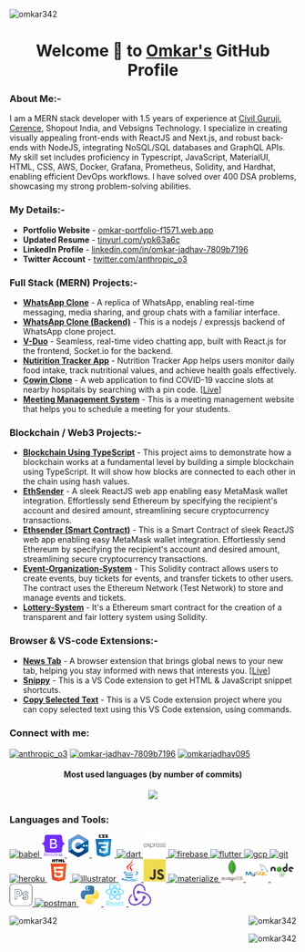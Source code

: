 <p align="left">
  <img src="https://komarev.com/ghpvc/?username=omkar342&label=Profile%20views&color=0e75b6&style=flat" alt="omkar342" />
</p>
<h1 align="center">
  Welcome 🙏 to <a href="https://omkar-portfolio-f1571.web.app/">Omkar's</a> GitHub Profile
</h1>

<h3 align="left">About Me:-</h3>
<p>
  I am a MERN stack developer with 1.5 years of experience at <a href="https://omkar-portfolio-f1571.web.app/">Civil Guruji</a>, <a href="https://omkar-portfolio-f1571.web.app/">Cerence</a>, Shopout India, and Vebsigns Technology. I specialize in creating visually appealing front-ends with ReactJS and Next.js, and robust back-ends with NodeJS, integrating NoSQL/SQL databases and GraphQL APIs. My skill set includes proficiency in Typescript, JavaScript, MaterialUI, HTML, CSS, AWS, Docker, Grafana, Prometheus, Solidity, and Hardhat, enabling efficient DevOps workflows. I have solved over 400 DSA problems, showcasing my strong problem-solving abilities.
</p>

<h3 align="left">My Details:-</h3>
<p>
  <ul>
    <li><strong>Portfolio Website</strong> - <a href="https://omkar-portfolio-f1571.web.app/">omkar-portfolio-f1571.web.app</a></li>
    <li><strong>Updated Resume</strong> - <a href="https://tinyurl.com/ypk63a6c">tinyurl.com/ypk63a6c</a></li>
    <li><strong>LinkedIn Profile</strong> - <a href="https://www.linkedin.com/in/omkar-jadhav-7809b7196/">linkedin.com/in/omkar-jadhav-7809b7196</a></li>
    <li><strong>Twitter Account</strong> - <a href="https://twitter.com/anthropic_o3">twitter.com/anthropic_o3</a></li>
  </ul>
</p>

<h3 align="left">Full Stack (MERN) Projects:-</h3>
<p>
  <ul>
    <li><a href="https://github.com/omkar342/WhatApp-Clone-Talk-a-Tive-" style="font-weight: bold;">WhatsApp Clone</a> - A replica of WhatsApp, enabling real-time messaging, media sharing, and group chats with a familiar interface.</li>
    <li><a href="https://github.com/omkar342/talk-a-tive-backend" style="font-weight: bold;">WhatsApp Clone (Backend)</a> - This is a nodejs / expressjs backend of WhatsApp clone project.</li>
    <li><a href="https://github.com/omkar342/V-Duo" style="font-weight: bold;">V-Duo</a> - Seamless, real-time video chatting app, built with React.js for the frontend, Socket.io for the backend.</li>
    <li><a href="https://github.com/omkar342/Nutirition-Tracker-App" style="font-weight: bold;">Nutirition Tracker App</a> - Nutrition Tracker App helps users monitor daily food intake, track nutritional values, and achieve health goals effectively.</li>
    <li><a href="https://github.com/omkar342/Cowin-Clone" style="font-weight: bold;">Cowin Clone</a> - A web application to find COVID-19 vaccine slots at nearby hospitals by searching with a pin code. [<a href="http://cowin-19-4bebb.web.app/">Live</a>]</li>
    <li><a href="https://github.com/omkar342/Meeting-Management-System" style="font-weight: bold;">Meeting Management System</a> - This is a meeting management website that helps you to schedule a meeting for your students.</li>
  </ul>
</p>

<h3 align="left">Blockchain / Web3 Projects:-</h3>
<p>
  <ul>
    <li><a href="https://github.com/omkar342/Blockchain-Using-TypeScript-" style="font-weight: bold;">Blockchain Using TypeScript</a> - This project aims to demonstrate how a blockchain works at a fundamental level by building a simple blockchain using TypeScript. It will show how blocks are connected to each other in the chain using hash values.</li>
    <li><a href="https://github.com/omkar342/EthSender" style="font-weight: bold;">EthSender</a> - A sleek ReactJS web app enabling easy MetaMask wallet integration. Effortlessly send Ethereum by specifying the recipient's account and desired amount, streamlining secure cryptocurrency transactions.</li>
    <li><a href="https://github.com/omkar342/Ethsender-Smart-Contract" style="font-weight: bold;">Ethsender (Smart Contract)</a> - This is a Smart Contract of sleek ReactJS web app enabling easy MetaMask wallet integration. Effortlessly send Ethereum by specifying the recipient's account and desired amount, streamlining secure cryptocurrency transactions.</li>
    <li><a href="https://github.com/omkar342/Event-Organization-System" style="font-weight: bold;">Event-Organization-System</a> - This Solidity contract allows users to create events, buy tickets for events, and transfer tickets to other users. The contract uses the Ethereum Network (Test Network) to store and manage events and tickets.</li>
    <li><a href="https://github.com/omkar342/Lottery-System" style="font-weight: bold;">Lottery-System</a> - It's a Ethereum smart contract for the creation of a transparent and fair lottery system using Solidity.</li>
  </ul>
</p>

<h3 align="left">Browser & VS-code Extensions:-</h3>
<p>
  <ul>
    <li><a href="https://github.com/omkar342/New-s-Tab" style="font-weight: bold;">News Tab</a> - A browser extension that brings global news to your new tab, helping you stay informed with news that interests you. [<a href="https://microsoftedge.microsoft.com/addons/detail/news-tab/anchgkkmjjfccdpcihekalfallhciohi">Live</a>]</li>
    <li><a href="https://github.com/omkar342/Snippy" style="font-weight: bold;">Snippy</a> - This is a VS Code extension to get HTML & JavaScript snippet shortcuts.</li>
    <li><a href="https://github.com/omkar342/Copy_Selected_Text" style="font-weight: bold;">Copy Selected Text</a> - This is a VS Code extension project where you can copy selected text using this VS Code extension, using commands.</li>
  </ul>
</p>


<h3 align="left">Connect with me:</h3>
<p align="left">
  <a href="https://twitter.com/anthropic_o3" target="blank"><img align="center" src="https://raw.githubusercontent.com/rahuldkjain/github-profile-readme-generator/master/src/images/icons/Social/twitter.svg" alt="anthropic_o3" height="30" width="40" /></a>
  <a href="https://linkedin.com/in/omkar-jadhav-7809b7196" target="blank"><img align="center" src="https://raw.githubusercontent.com/rahuldkjain/github-profile-readme-generator/master/src/images/icons/Social/linked-in-alt.svg" alt="omkar-jadhav-7809b7196" height="30" width="40" /></a>
  <a href="https://www.codechef.com/users/omkarjadhav095" target="blank"><img align="center" src="https://cdn.jsdelivr.net/npm/simple-icons@3.1.0/icons/codechef.svg" alt="omkarjadhav095" height="30" width="40" /></a>
</p>

<h4 align="center">Most used languages (by number of commits)</h4>
<p align="center">
  <a href="https://profile.codersrank.io/user/omkar342#Tech%20Skills">
    <img width="900em" src="https://cr-skills-chart-widget.azurewebsites.net/api/api?username=formidablae&padding=15&labels=true&legend=true&tooltip=true&max-labels=36&branding=false&skills=C,C%23,C%2B%2B,CSS,Go,HTML,Java,JavaScript,Jupyter%20Notebook,PHP,Python,Ruby,Rust,SCSS,SQL,Scala,Shell,TSQL,TypeScript,Vue&show-other-skills=true&bg=white">
  </a>
</p>

<h3 align="left">Languages and Tools:</h3>
<p align="left">
  <a href="https://babeljs.io/" target="_blank">
    <img src="https://www.vectorlogo.zone/logos/babeljs/babeljs-icon.svg" alt="babel" width="40" height="40"/>
  </a>
  <a href="https://getbootstrap.com" target="_blank">
    <img src="https://raw.githubusercontent.com/devicons/devicon/master/icons/bootstrap/bootstrap-plain-wordmark.svg" alt="bootstrap" width="40" height="40"/>
  </a>
  <a href="https://www.w3schools.com/cpp/" target="_blank">
    <img src="https://raw.githubusercontent.com/devicons/devicon/master/icons/cplusplus/cplusplus-original.svg" alt="cplusplus" width="40" height="40"/>
  </a>
  <a href="https://www.w3schools.com/css/" target="_blank">
    <img src="https://raw.githubusercontent.com/devicons/devicon/master/icons/css3/css3-original-wordmark.svg" alt="css3" width="40" height="40"/>
  </a>
  <a href="https://dart.dev" target="_blank">
    <img src="https://www.vectorlogo.zone/logos/dartlang/dartlang-icon.svg" alt="dart" width="40" height="40"/>
  </a>
  <a href="https://expressjs.com" target="_blank">
    <img src="https://raw.githubusercontent.com/devicons/devicon/master/icons/express/express-original-wordmark.svg" alt="express" width="40" height="40"/>
  </a>
  <a href="https://firebase.google.com/" target="_blank">
    <img src="https://www.vectorlogo.zone/logos/firebase/firebase-icon.svg" alt="firebase" width="40" height="40"/>
  </a>
  <a href="https://flutter.dev" target="_blank">
    <img src="https://www.vectorlogo.zone/logos/flutterio/flutterio-icon.svg" alt="flutter" width="40" height="40"/>
  </a>
  <a href="https://cloud.google.com" target="_blank">
    <img src="https://www.vectorlogo.zone/logos/google_cloud/google_cloud-icon.svg" alt="gcp" width="40" height="40"/>
  </a>
  <a href="https://git-scm.com/" target="_blank">
    <img src="https://www.vectorlogo.zone/logos/git-scm/git-scm-icon.svg" alt="git" width="40" height="40"/>
  </a>
  <a href="https://heroku.com" target="_blank">
    <img src="https://www.vectorlogo.zone/logos/heroku/heroku-icon.svg" alt="heroku" width="40" height="40"/>
  </a>
  <a href="https://www.w3.org/html/" target="_blank">
    <img src="https://raw.githubusercontent.com/devicons/devicon/master/icons/html5/html5-original-wordmark.svg" alt="html5" width="40" height="40"/>
  </a>
  <a href="https://www.adobe.com/in/products/illustrator.html" target="_blank">
    <img src="https://www.vectorlogo.zone/logos/adobe_illustrator/adobe_illustrator-icon.svg" alt="illustrator" width="40" height="40"/>
  </a>
  <a href="https://www.java.com" target="_blank">
    <img src="https://raw.githubusercontent.com/devicons/devicon/master/icons/java/java-original.svg" alt="java" width="40" height="40"/>
  </a>
  <a href="https://developer.mozilla.org/en-US/docs/Web/JavaScript" target="_blank">
    <img src="https://raw.githubusercontent.com/devicons/devicon/master/icons/javascript/javascript-original.svg" alt="javascript" width="40" height="40"/>
  </a>
  <a href="https://materializecss.com/" target="_blank">
    <img src="https://raw.githubusercontent.com/prplx/svg-logos/5585531d45d294869c4eaab4d7cf2e9c167710a9/svg/materialize.svg" alt="materialize" width="40" height="40"/>
  </a>
  <a href="https://www.mongodb.com/" target="_blank">
    <img src="https://raw.githubusercontent.com/devicons/devicon/master/icons/mongodb/mongodb-original-wordmark.svg" alt="mongodb" width="40" height="40"/>
  </a>
  <a href="https://www.mysql.com/" target="_blank">
    <img src="https://raw.githubusercontent.com/devicons/devicon/master/icons/mysql/mysql-original-wordmark.svg" alt="mysql" width="40" height="40"/>
  </a>
  <a href="https://nodejs.org" target="_blank">
    <img src="https://raw.githubusercontent.com/devicons/devicon/master/icons/nodejs/nodejs-original-wordmark.svg" alt="nodejs" width="40" height="40"/>
  </a>
  <a href="https://www.photoshop.com/en" target="_blank">
    <img src="https://raw.githubusercontent.com/devicons/devicon/master/icons/photoshop/photoshop-line.svg" alt="photoshop" width="40" height="40"/>
  </a>
  <a href="https://postman.com" target="_blank">
    <img src="https://www.vectorlogo.zone/logos/getpostman/getpostman-icon.svg" alt="postman" width="40" height="40"/>
  </a>
  <a href="https://www.python.org" target="_blank">
    <img src="https://raw.githubusercontent.com/devicons/devicon/master/icons/python/python-original.svg" alt="python" width="40" height="40"/>
  </a>
  <a href="https://reactjs.org/" target="_blank">
    <img src="https://raw.githubusercontent.com/devicons/devicon/master/icons/react/react-original-wordmark.svg" alt="react" width="40" height="40"/>
  </a>
  <a href="https://redux.js.org" target="_blank">
    <img src="https://raw.githubusercontent.com/devicons/devicon/master/icons/redux/redux-original.svg" alt="redux" width="40" height="40"/>
  </a>
</p>

<p><img align="left" style="height:400px;width:300px;display:inline-block" src="https://github-readme-stats.vercel.app/api/top-langs?username=omkar342&show_icons=true&locale=en&theme=tokyonight" alt="omkar342" /></p>

<p>&nbsp;<img align="right" style="display:inline-block" src="https://github-readme-stats.vercel.app/api?username=omkar342&show_icons=true&locale=en&theme=tokyonight" alt="omkar342" /></p>

<p><img align="right" src="https://github-readme-streak-stats.herokuapp.com/?user=omkar342&theme=tokyonight" alt="omkar342" /></p>
